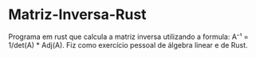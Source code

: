 # Matriz-Inversa-Rust
Programa em rust que calcula a matriz inversa utilizando a formula: A⁻¹ = 1/det(A) * Adj(A). Fiz como exercício pessoal de álgebra linear e de Rust.
